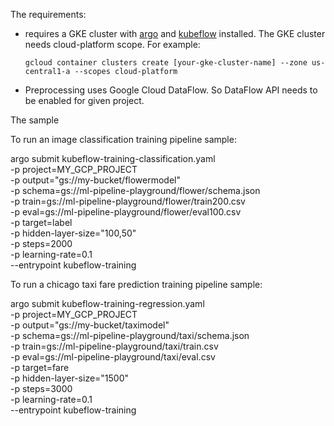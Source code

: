 The requirements:

* requires a GKE cluster with [argo](https://github.com/argoproj/argo) and
  [kubeflow](https://github.com/kubeflow/kubeflow) installed.
  The GKE cluster needs cloud-platform scope. For example:

  ```gcloud container clusters create [your-gke-cluster-name] --zone us-central1-a --scopes cloud-platform```

* Preprocessing uses Google Cloud DataFlow. So DataFlow API needs to be enabled for given project.

The sample 

To run an image classification training pipeline sample:

argo submit kubeflow-training-classification.yaml \
     -p project=MY_GCP_PROJECT \
     -p output="gs://my-bucket/flowermodel" \
     -p schema=gs://ml-pipeline-playground/flower/schema.json \
     -p train=gs://ml-pipeline-playground/flower/train200.csv \
     -p eval=gs://ml-pipeline-playground/flower/eval100.csv \
     -p target=label \
     -p hidden-layer-size="100,50" \
     -p steps=2000 \
     -p learning-rate=0.1 \
     --entrypoint kubeflow-training


To run a chicago taxi fare prediction training pipeline sample:

argo submit kubeflow-training-regression.yaml \
     -p project=MY_GCP_PROJECT \
     -p output="gs://my-bucket/taximodel" \
     -p schema=gs://ml-pipeline-playground/taxi/schema.json \
     -p train=gs://ml-pipeline-playground/taxi/train.csv \
     -p eval=gs://ml-pipeline-playground/taxi/eval.csv \
     -p target=fare \
     -p hidden-layer-size="1500" \
     -p steps=3000 \
     -p learning-rate=0.1 \
     --entrypoint kubeflow-training





